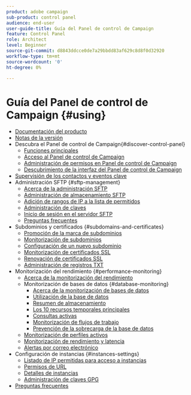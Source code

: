 ```yaml
---
product: adobe campaign
sub-product: control panel
audience: end-user
user-guide-title: Guía del Panel de control de Campaign
feature: Control Panel
role: Architect
level: Beginner
source-git-commit: d8843ddcce0de7a29bbdd83af629c8d8f0d32920
workflow-type: tm+mt
source-wordcount: '0'
ht-degree: 0%

---
```



# Guía del Panel de control de Campaign {#using}

+ [Documentación del producto](control-panel-home.md)
+ [Notas de la versión](release-notes.md)
+ Descubra el Panel de control de Campaign{#discover-control-panel}
   + [Funciones principales](discover/using/key-features.md)
   + [Acceso al Panel de control de Campaign](discover/using/accessing-control-panel.md)
   + [Administración de permisos en Panel de control de Campaign](discover/using/managing-permissions.md)
   + [Descubrimiento de la interfaz del Panel de control de Campaign](discover/using/discovering-the-interface.md)
+ [Supervisión de los contactos y eventos clave](service-events/service-events.md)
+ Administración SFTP {#sftp-management}
   + [Acerca de la administración SFTP](sftp/using/about-sftp-management.md)
   + [Administración de almacenamiento SFTP](sftp/using/sftp-storage-management.md)
   + [Adición de rangos de IP a la lista de permitidos](sftp/using/ip-range-allow-listing.md)
   + [Administración de claves](sftp/using/key-management.md)
   + [Inicio de sesión en el servidor SFTP](sftp/using/logging-into-sftp-server.md)
   + [Preguntas frecuentes](sftp/using/common-questions.md)
+ Subdominios y certificados {#subdomains-and-certificates}
   + [Promoción de la marca de subdominios](subdomains-certificates/using/subdomains-branding.md)
   + [Monitorización de subdominios](subdomains-certificates/using/monitoring-subdomains.md)
   + [ Configuración de un nuevo subdominio](subdomains-certificates/using/setting-up-new-subdomain.md)
   + [Monitorización de certificados SSL](subdomains-certificates/using/monitoring-ssl-certificates.md)
   + [Renovación de certificados SSL](subdomains-certificates/using/renewing-subdomain-certificate.md)
   + [Administración de registros TXT](subdomains-certificates/using/managing-txt-records.md)
+ Monitorización del rendimiento {#performance-monitoring}
   + [Acerca de la monitorización del rendimiento](performance-monitoring/using/about-performance-monitoring.md)
   + Monitorización de bases de datos {#database-monitoring}
      + [Acerca de la monitorización de bases de datos](performance-monitoring/using/database-monitoring.md)
      + [Utilización de la base de datos](performance-monitoring/using/database-utilization.md)
      + [Resumen de almacenamiento](performance-monitoring/using/database-storage-overview.md)
      + [Los 10 recursos temporales principales](performance-monitoring/using/database-top-ten-resources.md)
      + [Consultas activas](performance-monitoring/using/database-active-queries.md)
      + [Monitorización de flujos de trabajo](performance-monitoring/using/workflow-monitoring.md)
      + [Prevención de la sobrecarga de la base de datos](performance-monitoring/using/database-preventing-overload.md)
   + [Monitorización de perfiles activos](performance-monitoring/using/active-profiles-monitoring.md)
   + [Monitorización de rendimiento y latencia ](performance-monitoring/using/thoughputs-latencies.md)
   + [Alertas por correo electrónico](performance-monitoring/using/email-alerting.md)
+ Configuración de instancias {#instances-settings}
   + [Listado de IP permitidas para acceso a instancias](instances-settings/using/ip-allow-listing-instance-access.md)
   + [Permisos de URL](instances-settings/using/url-permissions.md)
   + [Detalles de instancias](instances-settings/using/instance-details.md)
   + [Administración de claves GPG](instances-settings/using/gpg-keys-management.md)
+ [Preguntas frecuentes](faq.md)
